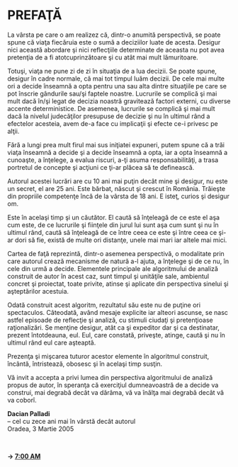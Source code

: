 # PREFAŢĂ

La vârsta pe care o am realizez că, dintr-o anumită perspectivă, se poate spune că viaţa fiecăruia este o sumă a deciziilor luate de acesta. Desigur nici această abordare şi nici reflecţiile determinate de aceasta nu pot avea pretenţia de a fi atotcuprinzătoare şi cu atât mai mult lămuritoare.

Totuşi, viaţa ne pune zi de zi în situaţia de a lua decizii. Se poate spune, desigur în cadre normale, că mai tot timpul luăm decizii. De cele mai multe ori a decide înseamnă a opta pentru una sau alta dintre situaţiile pe care se pot înscrie gândurile sau/şi faptele noastre. Lucrurile se complică şi mai mult dacă în/şi legat de decizia noastră gravitează factori externi, cu diverse accente deterministice. De asemenea, lucrurile se complică şi mai mult dacă la nivelul judecăţilor presupuse de decizie şi nu în ultimul rând a efectelor acesteia, avem de-a face cu implicaţii şi efecte ce-i privesc pe alţii.

Fără a lungi prea mult firul mai sus iniţiatei expuneri, putem spune că a trăi viaţa înseamnă a decide şi a decide înseamnă a opta, iar a opta înseamnă a cunoaşte, a înţelege, a evalua riscuri, a-ţi asuma responsabilităţi, a trasa portretul de concepte şi acţiuni ce ţi-ar plăcea să te definească.

Autorul acestei lucrări are cu 10 ani mai puţin decât mine şi desigur, nu este un secret, el are 25 ani. Este bărbat, născut şi crescut în România. Trăieşte din propriile competenţe încă de la vârsta de 18 ani. E isteţ, curios şi desigur om.

Este în acelaşi timp şi un căutător. El caută să înţeleagă de ce este el aşa cum este, de ce lucrurile şi fiinţele din jurul lui sunt aşa cum sunt şi nu în ultimul rând, caută să înţeleagă de ce între ceea ce este şi între ceea ce şi-ar dori să fie, există de multe ori distanţe, unele mai mari iar altele mai mici.

Cartea de faţă reprezintă, dintr-o asemenea perspectivă, o modalitate prin care autorul crează mecanisme de natură a-l ajuta, a înţelege şi de ce nu, în cele din urmă a decide. Elementele principale ale algoritmului de analiză construit de autor în acest caz, sunt timpul şi unităţile sale, ambientul concret şi proiectat, toate privite, atinse şi aplicate din perspectiva sinelui şi aşteptărilor acestuia.

Odată construit acest algoritm, rezultatul său este nu de puţine ori spectaculos. Câteodată, având mesaje explicite iar alteori ascunse, se nasc astfel episoade de reflecţie şi analiză, cu stimuli ciudaţi şi pretenţioase raţionalizări. Se menţine desigur, atât ca şi expeditor dar şi ca destinatar, prezent întotdeauna, eul. Eul, care constată, priveşte, atinge, caută şi nu în ultimul rând eul care aşteaptă.

Prezenţa şi mişcarea tuturor acestor elemente în algoritmul construit, încântă, întristează, obosesc şi în acelaşi timp susţin.

Vă invit a accepta a privi lumea din perspectiva algoritmului de analiză propus de autor, în speranţa că exerciţiul dumneavoastră de a decide va construi, mai degrabă decât va dărâma, vă va înălţa mai degrabă decât vă va coborî.

**Dacian Palladi**  
– cel cu zece ani mai în vârstă decât autorul  
Oradea, 3 Martie 2005

<br>  

**→ [7:00 AM](7-00.md)**
